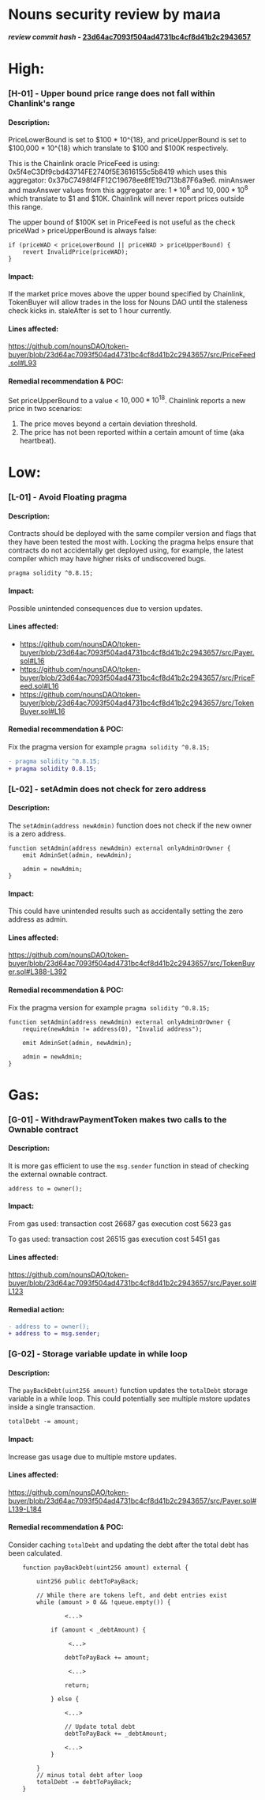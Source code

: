 
# Nouns security review by maᴎa
***review commit hash* - [23d64ac7093f504ad4731bc4cf8d41b2c2943657](https://github.com/nounsDAO/token-buyer/tree/23d64ac7093f504ad4731bc4cf8d41b2c2943657)**

# High:
### [H-01] - Upper bound price range does not fall within Chanlink's range

#### Description:
PriceLowerBound is set to $100 * 10^{18}, and priceUpperBound is set to $100,000 * 10^{18} which translate to $100 and $100K respectively.

This is the Chainlink oracle PriceFeed is using: 0x5f4eC3Df9cbd43714FE2740f5E3616155c5b8419 which uses this aggregator: 0x37bC7498f4FF12C19678ee8fE19d713b87F6a9e6. minAnswer and maxAnswer values from this aggregator are: $1 * {10^8}$ and $10,000 * {10 ^ 8}$ which translate to $1 and $10K. Chainlink will never report prices outside this range.

The upper bound of $100K set in PriceFeed is not useful as the check priceWad > priceUpperBound is always false:

```solidity
if (priceWAD < priceLowerBound || priceWAD > priceUpperBound) {
    revert InvalidPrice(priceWAD);
}
```

#### Impact:
If the market price moves above the upper bound specified by Chainlink, TokenBuyer will allow trades in the loss for Nouns DAO until the staleness check kicks in. staleAfter is set to 1 hour currently.

#### Lines affected:
https://github.com/nounsDAO/token-buyer/blob/23d64ac7093f504ad4731bc4cf8d41b2c2943657/src/PriceFeed.sol#L93

#### Remedial recommendation & POC:
Set priceUpperBound to a value < $10,000 * 10^{18}$. Chainlink reports a new price in two scenarios:

1) The price moves beyond a certain deviation threshold.
2) The price has not been reported within a certain amount of time (aka heartbeat).

# Low:
### [L-01] - Avoid Floating pragma

#### Description:
Contracts should be deployed with the same compiler version and flags that they have been tested the most with. Locking the pragma helps ensure that contracts do not accidentally get deployed using, for example, the latest compiler which may have higher risks of undiscovered bugs.

```solidity
pragma solidity ^0.8.15;
```

#### Impact:
Possible unintended consequences due to version updates.

#### Lines affected:
- https://github.com/nounsDAO/token-buyer/blob/23d64ac7093f504ad4731bc4cf8d41b2c2943657/src/Payer.sol#L16
- https://github.com/nounsDAO/token-buyer/blob/23d64ac7093f504ad4731bc4cf8d41b2c2943657/src/PriceFeed.sol#L16
- https://github.com/nounsDAO/token-buyer/blob/23d64ac7093f504ad4731bc4cf8d41b2c2943657/src/TokenBuyer.sol#L16

#### Remedial recommendation & POC:
Fix the pragma version for example `pragma solidity ^0.8.15;`
```diff
- pragma solidity ^0.8.15;
+ pragma solidity 0.8.15;
```



### [L-02] - setAdmin does not check for zero address

#### Description:
The `setAdmin(address newAdmin)` function does not check if the new owner is a zero address.

```solidity
function setAdmin(address newAdmin) external onlyAdminOrOwner {  
    emit AdminSet(admin, newAdmin);  
  
    admin = newAdmin;  
}
```

#### Impact:
This could have unintended results such as accidentally setting the zero address as admin. 

#### Lines affected:
https://github.com/nounsDAO/token-buyer/blob/23d64ac7093f504ad4731bc4cf8d41b2c2943657/src/TokenBuyer.sol#L388-L392

#### Remedial recommendation & POC:
Fix the pragma version for example `pragma solidity ^0.8.15;`
```solidity
function setAdmin(address newAdmin) external onlyAdminOrOwner {
	require(newAdmin != address(0), "Invalid address");
	
    emit AdminSet(admin, newAdmin);  
    
    admin = newAdmin;  
}
```


# Gas:
### [G-01] - WithdrawPaymentToken makes two calls to the Ownable contract

#### Description:
It is more gas efficient to use the `msg.sender` function in stead of checking the external ownable contract.

```solidity
address to = owner();
```

#### Impact:
From gas used: 
transaction cost	26687 gas 
execution cost	5623 gas 

To gas used:
transaction cost	26515 gas 
execution cost	5451 gas 

#### Lines affected:
https://github.com/nounsDAO/token-buyer/blob/23d64ac7093f504ad4731bc4cf8d41b2c2943657/src/Payer.sol#L123

#### Remedial action:

```diff
- address to = owner();
+ address to = msg.sender;
```


### [G-02] - Storage variable update in while loop
#### Description:
The `payBackDebt(uint256 amount)` function updates the `totalDebt` storage variable in a while loop. This could potentially see multiple mstore updates inside a single transaction. 

`totalDebt -= amount;`

#### Impact:
Increase gas usage due to multiple mstore updates.

#### Lines affected:
https://github.com/nounsDAO/token-buyer/blob/23d64ac7093f504ad4731bc4cf8d41b2c2943657/src/Payer.sol#L139-L184

#### Remedial recommendation & POC:
Consider caching `totalDebt` and updating the debt after the total debt has been calculated.

```solidity
    function payBackDebt(uint256 amount) external {

        uint256 public debtToPayBack;

        // While there are tokens left, and debt entries exist
        while (amount > 0 && !queue.empty()) {

                <...>

            if (amount < _debtAmount) {
            
                 <...>
                 
                debtToPayBack += amount;

                 <...>

                return;

            } else {

                <...>

                // Update total debt
                debtToPayBack += _debtAmount;
                
                <...>
            }

        }
		// minus total debt after loop
        totalDebt -= debtToPayBack;
    }
```

